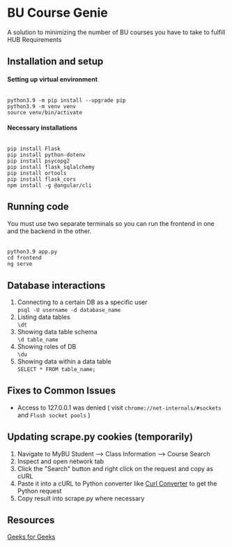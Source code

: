# BU Course Genie

A solution to minimizing the number of BU courses you have to take to fulfill HUB Requirements

## Installation and setup

#### Setting up virtual environment

######

    python3.9 -m pip install --upgrade pip
    python3.9 -m venv venv
    source venv/bin/activate

#### Necessary installations

######

    pip install Flask
    pip install python-dotenv
    pip install psycopg2
    pip install flask_sqlalchemy
    pip install ortools
    pip install flask_cors
    npm install -g @angular/cli

## Running code

You must use two separate terminals so you can run the frontend in one and the backend in the other.

######

    python3.9 app.py
    cd frontend
    ng serve

## Database interactions

1. Connecting to a certain DB as a specific user <br/>
   `psql -U username -d database_name`
2. Listing data tables <br/>
   `\dt`
3. Showing data table schema <br/>
   `\d table_name`
4. Showing roles of DB <br/>
   `\du`
5. Showing data within a data table <br/>
   `SELECT * FROM table_name;`

## Fixes to Common Issues

- Access to 127.0.0.1 was denied ( visit `chrome://net-internals/#sockets` and `Flush socket pools` )

## Updating scrape.py cookies (temporarily)

1. Navigate to MyBU Student --> Class Information --> Course Search
2. Inspect and open network tab
3. Click the "Search" button and right click on the request and copy as cURL
4. Paste it into a cURL to Python converter like [Curl Converter](https://curlconverter.com/) to get the Python request
5. Copy result into scrape.py where necessary

## Resources

[Geeks for Geeks](https://www.geeksforgeeks.org/flask-creating-first-simple-application/) <br/>
